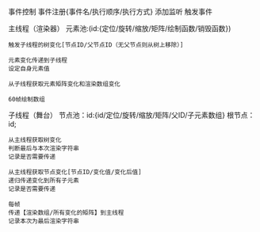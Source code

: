 事件控制
    事件注册{事件名/执行顺序/执行方式}
    添加监听
    触发事件

主线程（渲染器）
    元素池:(id:{定位/旋转/缩放/矩阵/绘制函数/销毁函数})

    触发子线程的树变化[节点ID/父节点ID（无父节点则从树上移除）]

    元素变化传递到子线程
    设定自身元素值

    从子线程获取元素矩阵变化和渲染数组变化

    60帧绘制数组
子线程（舞台）
    节点池：id:{id/定位/旋转/缩放/矩阵/父ID/子元素数组}
    根节点：id;

    从主线程获取树变化
    判断最后与本次渲染字符串
    记录是否需要传递

    从主线程获取节点变化[节点ID/变化值/变化后值]
    递归传递变化到所有子元素
    记录是否需要传递

    每帧
    传递【渲染数组/所有变化的矩阵】到主线程
    记录本次为最后渲染字符串